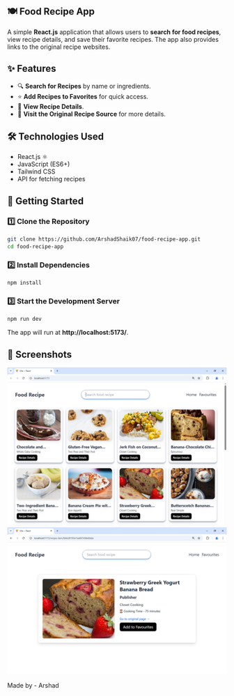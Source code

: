 ## 🍽️ Food Recipe App

A simple **React.js** application that allows users to **search for food recipes**, view recipe details, and save their favorite recipes. The app also provides links to the original recipe websites.

## ✨ Features

- 🔍 **Search for Recipes** by name or ingredients.
- ⭐ **Add Recipes to Favorites** for quick access.
- 📖 **View Recipe Details**.
- 🔗 **Visit the Original Recipe Source** for more details.

## 🛠️ Technologies Used

- React.js ⚛️
- JavaScript (ES6+)
- Tailwind CSS
- API for fetching recipes

## 🚀 Getting Started

### 1️⃣ Clone the Repository

```sh
git clone https://github.com/ArshadShaik07/food-recipe-app.git
cd food-recipe-app
```

### 2️⃣ Install Dependencies

```sh
npm install
```

### 3️⃣ Start the Development Server

```sh
npm run dev
```

The app will run at **http://localhost:5173/**.

## 📸 Screenshots

![Recipe App Screenshot](./src/assets/web-ss.PNG)
![Recipe App Screenshot](./src/assets/details.PNG)

Made by - Arshad
